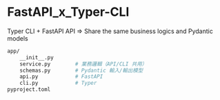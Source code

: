 # FastAPI_x_Typer-CLI

Typer CLI + FastAPI API => Share the same business logics and Pydantic models

```bash
app/
    __init__.py
    service.py        # 業務邏輯（API/CLI 共用）
    schemas.py        # Pydantic 輸入/輸出模型
    api.py            # FastAPI
    cli.py            # Typer
pyproject.toml
```

